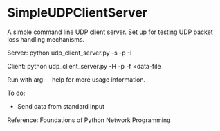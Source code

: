SimpleUDPClientServer
=====================
A simple command line UDP client server.
Set up for testing UDP packet loss handling mechanisms.


Server: python udp_client_server.py -s -p <port> -I <interface>

Client: python udp_client_server.py -H <host> -p <port> -f <data-file

Run with arg. --help for more usage information.

To do:
 - Send data from standard input


Reference:
Foundations of Python Network Programming
